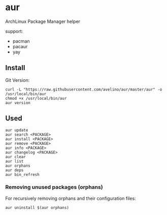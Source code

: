 # aur
ArchLinux Package Manager helper

support:

- pacman
- pacaur
- yay


## Install

Git Version:

    curl -L "https://raw.githubusercontent.com/avelino/aur/master/aur" -o /usr/local/bin/aur
    chmod +x /usr/local/bin/aur
    aur version


## Used

    aur update
	aur search <PACKAGE>
	aur install <PACKAGE>
	aur remove <PACKAGE>
	aur info <PACKAGE>
	aur changelog <PACKAGE>
	aur clear
	aur list
	aur orphans
	aur deps
	aur bin_refresh


### Removing unused packages (orphans)

For recursively removing orphans and their configuration files:

```
aur uninstall $(aur orphans)
```
